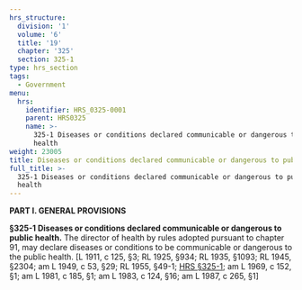```yaml
---
hrs_structure:
  division: '1'
  volume: '6'
  title: '19'
  chapter: '325'
  section: 325-1
type: hrs_section
tags:
  - Government
menu:
  hrs:
    identifier: HRS_0325-0001
    parent: HRS0325
    name: >-
      325-1 Diseases or conditions declared communicable or dangerous to public
      health
weight: 23005
title: Diseases or conditions declared communicable or dangerous to public health
full_title: >-
  325-1 Diseases or conditions declared communicable or dangerous to public
  health
---
```

**PART I. GENERAL PROVISIONS**

**§325-1 Diseases or conditions declared communicable or dangerous to public health.** The director of health by rules adopted pursuant to chapter 91, may declare diseases or conditions to be communicable or dangerous to the public health. [L 1911, c 125, §3; RL 1925, §934; RL 1935, §1093; RL 1945, §2304; am L 1949, c 53, §29; RL 1955, §49-1; [HRS §325-1](/title-19/chapter-325/section-325-1/); am L 1969, c 152, §1; am L 1981, c 185, §1; am L 1983, c 124, §16; am L 1987, c 265, §1]